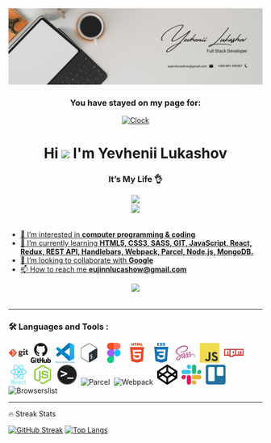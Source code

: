 <img src="https://github.com/EuJinnLucaShow/EuJinnLucaShow/blob/main/Personal%20LinkedIn%20Banner.png">

<div align="center">
  <h3 align="center">
You have stayed on my page for:
</h3>
  
  <p align="center">
<a href="https://github.com/tomchen/animated-svg-clock" title="Animated SVG clock"><img src="https://github.com/tomchen/animated-svg-clock/raw/master/clock.svg" alt="Clock" width="200px" height="200px"></a>
</p>
  
  <h1 align="center">Hi <img src="https://raw.githubusercontent.com/MartinHeinz/MartinHeinz/master/wave.gif"  width="32px"> I'm Yevhenii Lukashov</h1>
<h3 align="center">It’s My Life 👌</h3>
  </div>
  
<div align="center">
  <img src="https://media.giphy.com/media/bAQH7WXKqtIBrPs7sR/giphy.gif" width ="25%"/><br>  
  <a href="https://www.codewars.com/users/EuJinnLucaShow"><img src="https://www.codewars.com/users/EuJinnLucaShow/badges/large">
  </div>
<br>
  
- 👀 I’m interested in **computer programming & coding**
- 🌱 I’m currently learning **HTML5, CSS3, SASS, GIT, JavaScript, React, Redux, REST API, Handlebars, Webpack, Parcel, Node.js, MongoDB.**
- 💞️ I’m looking to collaborate with **Google**
- 📫 How to reach me **eujinnlucashow@gmail.com**
  
<div align="center">
  <img src="https://media.giphy.com/media/qgQUggAC3Pfv687qPC/giphy.gif" width ="25%"/>
  </div>

<div align="center">
<img src="https://komarev.com/ghpvc/?username=EuJinnLucaShow&style=flat-square&color=blue" alt="" align="center"/>
</div>
  

  
---

### :hammer_and_wrench: Languages and Tools :


<div>
  <img src="https://github.com/devicons/devicon/blob/master/icons/git/git-original-wordmark.svg" title="Git" **alt="Git" width="40" height="40"/>
  <img src="https://github.com/devicons/devicon/blob/master/icons/github/github-original-wordmark.svg" title="GitHub" alt="GitHub" width="40" height="40"/>&nbsp;
  <img src="https://github.com/devicons/devicon/blob/master/icons/vscode/vscode-original-wordmark.svg" title="Visual Studio Code" alt="Visual Studio Code" width="40" height="40"/>&nbsp;
  <img src="https://github.com/devicons/devicon/blob/master/icons/bash/bash-original.svg" title="Bash" alt="Bash" width="40" height="40"/>&nbsp;
  <img src="https://github.com/devicons/devicon/blob/master/icons/figma/figma-original.svg" title="Figma" alt="Figma" width="40" height="40"/>&nbsp;
  <img src="https://github.com/devicons/devicon/blob/master/icons/html5/html5-plain-wordmark.svg" title="HTML5" alt="HTML" width="40" height="40"/>&nbsp;
  <img src="https://github.com/devicons/devicon/blob/master/icons/css3/css3-plain-wordmark.svg" title="CSS3" alt="CSS" width="40" height="40"/>&nbsp;
  <img src="https://github.com/devicons/devicon/blob/master/icons/sass/sass-original.svg" title="Sass" alt="Sass" width="40" height="40"/>&nbsp; 
  <img src="https://github.com/devicons/devicon/blob/master/icons/javascript/javascript-original.svg" title="JavaScript" alt="JavaScript" width="40" height="40"/>&nbsp;
  <img src="https://github.com/devicons/devicon/blob/master/icons/npm/npm-original-wordmark.svg" title="npm" alt="npm" width="40" height="40"/>&nbsp;
  <img src="https://github.com/devicons/devicon/blob/master/icons/react/react-original-wordmark.svg" title="React" alt="React" width="40" height="40"/>&nbsp; 
  <img src="https://github.com/devicons/devicon/blob/master/icons/nodejs/nodejs-original.svg" title="NodeJS" alt="NodeJS" width="40" height="40"/>&nbsp;
  <img src="https://raw.githubusercontent.com/github/explore/80688e429a7d4ef2fca1e82350fe8e3517d3494d/topics/terminal/terminal.png" title="Terminal" alt="Terminal" width="40" height="40"/>&nbsp;
  <img src="https://parceljs.org/avatar.66e613b2.avif" title="Parcel" alt="Parcel" width="40" height="40"/>&nbsp;
  <img src="https://www.ag-grid.com/images/fw-logos/webpack.svg" title="Webpack" alt="Webpack" width="40" height="40"/>&nbsp;
  <img src="https://github.com/devicons/devicon/blob/master/icons/codepen/codepen-plain.svg" title="CodePen" alt="CodePen" width="40" height="40"/>&nbsp;
  <img src="https://github.com/devicons/devicon/blob/master/icons/slack/slack-original.svg" title="Slack" alt="Slack" width="40" height="40"/>&nbsp;
  <img src="https://github.com/devicons/devicon/blob/master/icons/trello/trello-plain.svg" title="Trello" alt="Trello" width="40" height="40"/>&nbsp;
  <img src="https://browsersl.ist/browserlist-e428d541.svg" title="Browserslist" alt="Browserslist" width="40" height="40"/>&nbsp;
</div>

---
<p align="">🔥 Streak Stats</p>

[![GitHub Streak](http://github-readme-streak-stats.herokuapp.com?user=EuJinnLucaShow&theme=dark&background=000000)](https://git.io/streak-stats)
[![Top Langs](https://github-readme-stats.vercel.app/api/top-langs/?username=EuJinnLucaShow&layout=compact&theme=vision-friendly-dark)](https://github.com/anuraghazra/github-readme-stats) 
